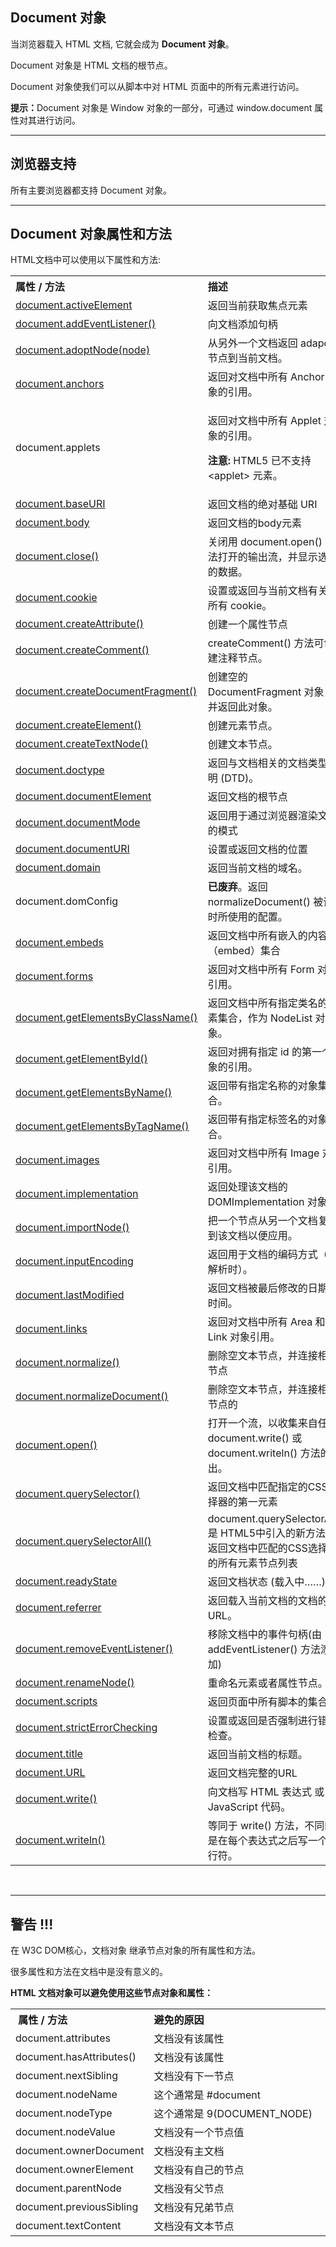 <div class="article-intro" id="content">
<h2>Document 对象</h2>
<p>当浏览器载入 HTML 文档, 它就会成为 <strong>Document 对象</strong>。</p>
<p>Document 对象是 HTML 文档的根节点。</p>
<p>Document 对象使我们可以从脚本中对 HTML 页面中的所有元素进行访问。</p>
<p><b>提示：</b>Document 对象是 Window 对象的一部分，可通过 window.document 属性对其进行访问。</p>

<hr>
<h2>浏览器支持</h2>
<p>
<p>所有主要浏览器都支持 Document 对象。</p>

<hr>
<h2>Document 对象属性和方法</h2>
<p>HTML文档中可以使用以下属性和方法:</p>



<table class="reference notranslate">
<tbody><tr>
<th width="35%" align="left">属性 / 方法</th>
    <th align="left">描述</th>
</tr>
<tr>
    <td><a href="prop-document-activeelement.html">document.activeElement</a></td>
    <td>返回当前获取焦点元素</td>
</tr>
<tr>
    <td><a href="met-document-addeventlistener.html">document.addEventListener()</a></td>
    <td>向文档添加句柄</td>
</tr>

<tr>
<td><a href="/jsref/met-document-adoptnode.html" rel="noopener" target="_blank">document.adoptNode(node)</a></td>
	<td>从另外一个文档返回  adapded 节点到当前文档。</td>
</tr>
<tr>
<td><a href="coll-doc-anchors.html">document.anchors</a></td>
    <td>返回对文档中所有 Anchor 对象的引用。</td>
</tr>
<tr>
<td>document.applets</td>
    <td><p>返回对文档中所有 Applet 对象的引用。</p><p><span class="deprecated"><b>注意:</b> HTML5 已不支持 &lt;applet&gt; 元素。</span></p></td>
</tr>
<tr>
<td><a href="prop-doc-baseuri.html">document.baseURI</a></td>
	<td>返回文档的绝对基础 URI</td>
</tr>
<tr>
<td><a href="/jsref/prop-doc-body.html" rel="noopener" target="_blank">document.body</a></td>
    <td>返回文档的body元素</td>
</tr>
<tr>
<td><a href="met-doc-close.html">document.close()</a></td>
    <td>关闭用 document.open() 方法打开的输出流，并显示选定的数据。</td>
</tr>
<tr>
<td><a href="prop-doc-cookie.html">document.cookie</a></td>
    <td>设置或返回与当前文档有关的所有 cookie。</td>
</tr>
<tr>
<td><a href="met-document-createattribute.html">document.createAttribute()</a></td>
	<td>创建一个属性节点</td>
</tr>
<tr>
<td><a href="met-document-createcomment.html">document.createComment()</a></td>
	<td>createComment() 方法可创建注释节点。</td>
</tr>
<tr>
<td><a href="met-document-createdocumentfragment.html">document.createDocumentFragment()</a></td>
	<td>创建空的 DocumentFragment 对象，并返回此对象。</td>
</tr>
<tr>
<td><a href="met-document-createelement.html">document.createElement()</a></td>
	<td>创建元素节点。</td>
</tr>
<tr>
<td><a href="met-document-createtextnode.html">document.createTextNode()</a></td>
	<td>创建文本节点。</td>
</tr>
<tr>
<td><a href="prop-document-doctype.html">document.doctype</a></td>
	<td>返回与文档相关的文档类型声明 (DTD)。</td>
</tr>
<tr>
<td><a href="prop-document-documentelement.html">document.documentElement</a></td>
	<td>返回文档的根节点</td>
</tr>
<tr>
<td><a href="prop-doc-documentmode.html">document.documentMode</a></td>
    <td>返回用于通过浏览器渲染文档的模式</td>
</tr>
<tr>
<td><a href="prop-document-documenturi.html">document.documentURI</a></td>
	<td>设置或返回文档的位置</td>
</tr>
<tr>
<td><a href="prop-doc-domain.html">document.domain</a></td>
    <td>返回当前文档的域名。</td>
</tr>
<tr>
<td>document.domConfig</td>
	<td><span class="deprecated"><b>已废弃</b>。</span>返回 normalizeDocument() 被调用时所使用的配置。</td>
</tr>
<tr>
	<td><a href="/jsref/coll-doc-embeds.html" rel="noopener" target="_blank">document.embeds</a></td>
	<td>返回文档中所有嵌入的内容（embed）集合</td>
</tr>
<tr>
<td><a href="coll-doc-forms.html">document.forms</a></td>
    <td>返回对文档中所有 Form 对象引用。</td>
</tr>
<tr>
<td><a href="met-document-getelementsbyclassname.html">document.getElementsByClassName()</a></td>
	<td>返回文档中所有指定类名的元素集合，作为 NodeList 对象。</td>
</tr>
<tr>
<td><a href="met-document-getelementbyid.html">document.getElementById()</a></td>
	<td>返回对拥有指定 id 的第一个对象的引用。</td>
</tr>
<tr>
<td><a href="met-doc-getelementsbyname.html">document.getElementsByName()</a></td>
    <td>返回带有指定名称的对象集合。</td>
</tr>
<tr>
<td><a href="met-document-getelementsbytagname.html">document.getElementsByTagName()</a></td>
	<td>返回带有指定标签名的对象集合。</td>
</tr>
<tr>
<td><a href="coll-doc-images.html">document.images</a></td>
    <td>返回对文档中所有 Image 对象引用。</td>
</tr>
<tr>
<td><a href="prop-document-implementation.html">document.implementation</a></td>
	<td>返回处理该文档的 DOMImplementation 对象。</td>
</tr>
<tr>
<td><a href="met-document-importnode.html">document.importNode()</a></td>
	<td>把一个节点从另一个文档复制到该文档以便应用。</td>
</tr>
<tr>
<td><a href="prop-document-inputencoding.html">document.inputEncoding</a></td>
	<td>返回用于文档的编码方式（在解析时）。</td>
</tr>
<tr>
<td><a href="prop-doc-lastmodified.html">document.lastModified</a></td>
    <td>返回文档被最后修改的日期和时间。</td>
</tr>
<tr>
<td><a href="coll-doc-links.html">document.links</a></td>
    <td>返回对文档中所有 Area 和 Link 对象引用。</td>
</tr>
<tr>
<td><a href="met-document-normalize.html">document.normalize()</a></td>
	<td>删除空文本节点，并连接相邻节点</td>
</tr>
<tr>
<td><a href="met-document-normalizedocument.html">document.normalizeDocument()</a></td>
	<td>删除空文本节点，并连接相邻节点的</td>
</tr>
<tr>
<td><a href="met-doc-open.html">document.open()</a></td>
    <td>打开一个流，以收集来自任何 document.write() 或 document.writeln() 方法的输出。</td>
</tr>

<tr>
    <td><a href="met-document-queryselector.html">document.querySelector()</a></td>
    <td>返回文档中匹配指定的CSS选择器的第一元素</td>
</tr>
<tr>
<td><a href="/jsref/met-document-queryselectorall.html" rel="noopener" target="_blank">document.querySelectorAll()</a></td>
    <td>document.querySelectorAll() 是 HTML5中引入的新方法，返回文档中匹配的CSS选择器的所有元素节点列表</td>
</tr>
<tr>
<td><a href="prop-doc-readystate.html">document.readyState</a></td>
    <td>返回文档状态 (载入中……) </td>
</tr>
<tr>
<td><a href="prop-doc-referrer.html">document.referrer</a></td>
    <td>返回载入当前文档的文档的 URL。</td>
</tr>
<tr>
    <td><a href="met-document-removeeventlistener.html">document.removeEventListener()</a></td>
    <td>移除文档中的事件句柄(由 addEventListener() 方法添加)</td>
</tr>
<tr>
<td><a href="met-document-renamenode.html">document.renameNode()</a></td>
	<td>重命名元素或者属性节点。</td>
</tr>

<tr>
<td><a href="/jsref/coll-doc-scripts.html" rel="noopener" target="_blank">document.scripts</a></td>
	<td>返回页面中所有脚本的集合。</td>
</tr>
<tr>
<td><a href="prop-document-stricterrorchecking.html">document.strictErrorChecking</a></td>
	<td>设置或返回是否强制进行错误检查。</td>
</tr>
<tr>
<td><a href="prop-doc-title.html">document.title</a></td>
    <td>返回当前文档的标题。</td>
</tr>
<tr>
<td><a href="prop-doc-url.html">document.URL</a></td>
    <td>返回文档完整的URL</td>
</tr>
<tr>
<td><a href="met-doc-write.html">document.write()</a></td>
    <td>向文档写 HTML 表达式 或 JavaScript 代码。</td>
</tr>
<tr>
<td><a href="met-doc-writeln.html">document.writeln()</a></td>
    <td>等同于 write() 方法，不同的是在每个表达式之后写一个换行符。</td>
</tr>
</tbody></table>
<br><hr>
<h2>警告 !!!</h2>
<p>在 W3C DOM核心，文档对象
继承节点对象的所有属性和方法。</p>
<p>很多属性和方法在文档中是没有意义的。</p>
<p><strong>HTML 文档对象可以避免使用这些节点对象和属性：</strong></p>

<table class="reference notranslate">
<tbody><tr>
<th width="30%" align="left">&nbsp;属性 / 方法</th>
<th align="left">避免的原因</th>
</tr>
<tr>
<td>document.attributes</td>
	<td>文档没有该属性</td>
</tr>
<tr>
<td>document.hasAttributes()</td>
	<td>文档没有该属性</td>
</tr>
<tr>
<td>document.nextSibling</td>
	<td>文档没有下一节点</td>
</tr>
<tr>
<td>document.nodeName</td>
	<td>这个通常是 #document</td>
</tr>
<tr>
<td>document.nodeType</td>
	<td>这个通常是 9(DOCUMENT_NODE) </td>
</tr>
<tr>
<td>document.nodeValue</td>
	<td>文档没有一个节点值</td>
</tr>
<tr>
<td>document.ownerDocument</td>
	<td>文档没有主文档</td>
</tr>
<tr>
<td>document.ownerElement</td>
	<td>文档没有自己的节点</td>
</tr>
<tr>
<td>document.parentNode</td>
	<td>文档没有父节点</td>
</tr>
<tr>
<td>document.previousSibling</td>
	<td>文档没有兄弟节点</td>
</tr>
<tr>
<td>document.textContent</td>
	<td>文档没有文本节点</td>
</tr>
</tbody></table>			
